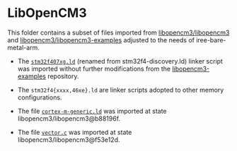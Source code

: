 <!--
SPDX-FileCopyrightText: 2022 Fraunhofer-Gesellschaft zur Förderung der angewandten Forschung e.V.
SPDX-License-Identifier: LGPL-3.0-or-later
-->
# LibOpenCM3

This folder contains a subset of files imported from
[libopencm3/libopencm3](https://github.com/libopencm3/libopencm3) and
[libopencm3/libopencm3-examples](https://github.com/libopencm3/libopencm3-examples)
adjusted to the needs of iree-bare-metal-arm.

- The [`stm32f407xg.ld`](https://github.com/libopencm3/libopencm3-examples/blob/4ddb9db8b911391ccf333f7db3459c03e8b85356/examples/stm32/f4/stm32f4-discovery/stm32f4-discovery.ld) (renamed from stm32f4-discovery.ld) linker script was imported without further modifications from the [libopencm3-examples](https://github.com/libopencm3/libopencm3-examples) repository.

- The `stm32f4{xxxx,46xe}.ld` are linker scripts adopted to other memory configurations.

- The file [`cortex-m-generic.ld`](https://github.com/libopencm3/libopencm3/blob/b88196f8074751cbcef3e3cf7e272bd518aab475/lib/cortex-m-generic.ld) was imported at state libopencm3/libopencm3@b88196f.

- The file [`vector.c`](https://github.com/libopencm3/libopencm3/blob/f53e12d2da3f9730dd842bdf7d1e680cb5877a15/lib/cm3/vector.c) was imported at state libopencm3/libopencm3@f53e12d.
